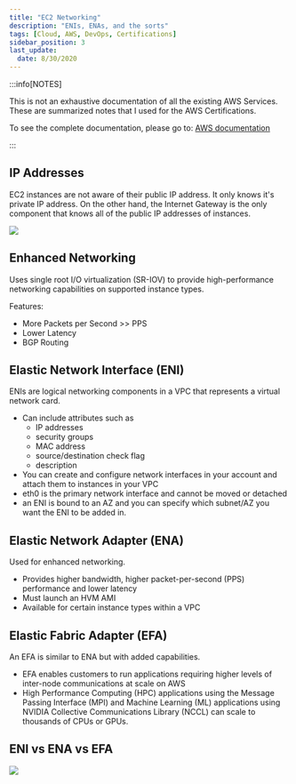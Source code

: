 ```yaml
---
title: "EC2 Networking"
description: "ENIs, ENAs, and the sorts"
tags: [Cloud, AWS, DevOps, Certifications]
sidebar_position: 3
last_update:
  date: 8/30/2020
---
```



:::info[NOTES]

This is not an exhaustive documentation of all the existing AWS Services. These are summarized notes that I used for the AWS Certifications.

To see the complete documentation, please go to: [AWS documentation](https://docs.aws.amazon.com/)

:::


## IP Addresses 

EC2 instances are not aware of their public IP address. It only knows it's private IP address. On the other hand, the Internet Gateway is the only component that knows all of the public IP addresses of instances.

![](/img/docs/aws-public-private-ip.png)

## Enhanced Networking 

Uses single root I/O virtualization (SR-IOV) to provide high-performance networking capabilities on supported instance types.

Features:

- More Packets per Second >> PPS
- Lower Latency
- BGP Routing

## Elastic Network Interface (ENI) 

ENIs are logical networking components in a VPC that represents a virtual network card.

- Can include attributes such as 
    - IP addresses
    - security groups
    - MAC address 
    - source/destination check flag
    - description 
- You can create and configure network interfaces in your account and attach them to instances in your VPC
- eth0 is the primary network interface and cannot be moved or detached 
- an ENI is bound to an AZ and you can specify which subnet/AZ you want the ENI to be added in. 

## Elastic Network Adapter (ENA)

Used for enhanced networking.

- Provides higher bandwidth, higher packet-per-second (PPS) performance and lower latency 
- Must launch an HVM AMI 
- Available for certain instance types within a VPC 

## Elastic Fabric Adapter (EFA)

An EFA is similar to ENA but with added capabilities.

- EFA enables customers to run applications requiring higher levels of inter-node communications at scale on AWS 
- High Performance Computing (HPC) applications using the Message Passing Interface (MPI) and Machine Learning (ML) applications using NVIDIA Collective Communications Library (NCCL) can scale to thousands of CPUs or GPUs.

## ENI vs ENA vs EFA 

![](/img/docs/aws-eni-efa-ena.png)

  
